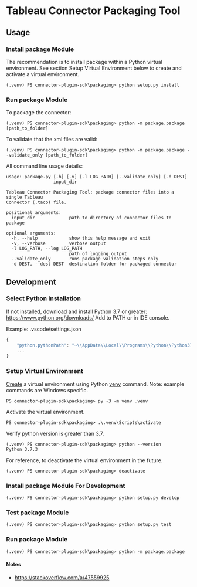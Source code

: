 # Tableau Connector Packaging Tool

## Usage

### Install package Module
The recommendation is to install package within a Python virtual environment. See section Setup Virtual Environment below to create and activate a virtual environment.

```
(.venv) PS connector-plugin-sdk\packaging> python setup.py install
```

### Run package Module

To package the connector:
```
(.venv) PS connector-plugin-sdk\packaging> python -m package.package [path_to_folder]
```

To validate that the xml files are valid:
```
(.venv) PS connector-plugin-sdk\packaging> python -m package.package --validate_only [path_to_folder]
```

All command line usage details:
```
usage: package.py [-h] [-v] [-l LOG_PATH] [--validate_only] [-d DEST]
                  input_dir

Tableau Connector Packaging Tool: package connector files into a single Tableau
Connector (.taco) file.

positional arguments:
  input_dir             path to directory of connector files to package

optional arguments:
  -h, --help            show this help message and exit
  -v, --verbose         verbose output
  -l LOG_PATH, --log LOG_PATH
                        path of logging output
  --validate_only       runs package validation steps only
  -d DEST, --dest DEST  destination folder for packaged connector
```

## Development

### Select Python Installation
If not installed, download and install Python 3.7 or greater: https://www.python.org/downloads/  Add to PATH or in IDE console.

Example: .vscode\settings.json
```javascript
{
    "python.pythonPath": "~\\AppData\\Local\\Programs\\Python\\Python37-32\\python.exe",
    ...
}
```
### Setup Virtual Environment
[Create]((https://packaging.python.org/tutorials/installing-packages/#creating-virtual-environments)) a virtual environment using Python [venv](https://docs.python.org/3/library/venv.html) command. Note: example commands are Windows specific.
```
PS connector-plugin-sdk\packaging> py -3 -m venv .venv
```

Activate the virtual environment.
```
PS connector-plugin-sdk\packaging> .\.venv\Scripts\activate
```

Verify python version is greater than 3.7.
```
(.venv) PS connector-plugin-sdk\packaging> python --version
Python 3.7.3
```

For reference, to deactivate the virtual environment in the future.
```
(.venv) PS connector-plugin-sdk\packaging> deactivate
```

### Install package Module For Development
```
(.venv) PS connector-plugin-sdk\packaging> python setup.py develop
```

### Test package Module

```
(.venv) PS connector-plugin-sdk\packaging> python setup.py test
```

### Run package Module

```
(.venv) PS connector-plugin-sdk\packaging> python -m package.package
```

#### Notes
- https://stackoverflow.com/a/47559925
